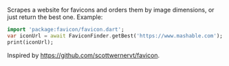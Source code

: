 Scrapes a website for favicons and orders them by image dimensions, or just return the best one. Example:

```dart
import 'package:favicon/favicon.dart';
var iconUrl = await FaviconFinder.getBest('https://www.mashable.com');
print(iconUrl);
```

Inspired by https://github.com/scottwernervt/favicon.

